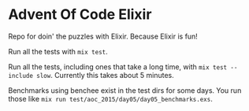 # Advent Of Code Elixir

Repo for doin' the puzzles with Elixir. Because Elixir is fun!

Run all the tests with `mix test`.

Run all the tests, including ones that take a long time, with `mix test --include slow`. Currently this takes about 5 minutes.

Benchmarks using benchee exist in the test dirs for some days. You run those like `mix run test/aoc_2015/day05/day05_benchmarks.exs`.
